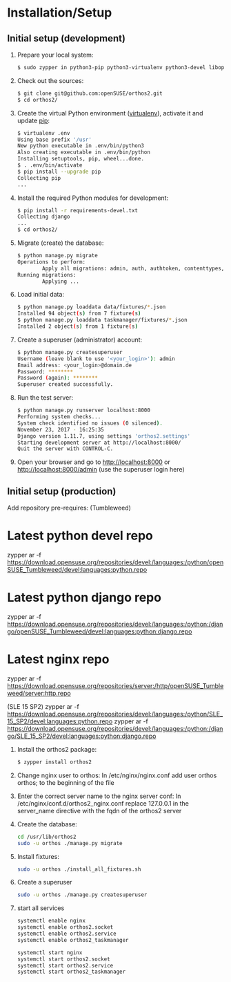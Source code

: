 # Installation/Setup

## Initial setup (development)

1. Prepare your local system:
    ```sh
    $ sudo zypper in python3-pip python3-virtualenv python3-devel libopenssl-devel
    ```

2. Check out the sources:
    ```sh
    $ git clone git@github.com:openSUSE/orthos2.git
    $ cd orthos2/
    ```

3. Create the virtual Python environment ([virtualenv](https://virtualenv.pypa.io/en/stable/)), activate it and update [pip](https://en.wikipedia.org/wiki/Pip_(package_manager)):
    ```sh
    $ virtualenv .env
    Using base prefix '/usr'
    New python executable in .env/bin/python3
    Also creating executable in .env/bin/python
    Installing setuptools, pip, wheel...done.
    $ . .env/bin/activate
    $ pip install --upgrade pip
    Collecting pip
    ...
    ```

4. Install the required Python modules for development:
    ```sh
    $ pip install -r requirements-devel.txt
    Collecting django
    ...
    $ cd orthos2/
    ```

5. Migrate (create) the database:
    ```sh
    $ python manage.py migrate
    Operations to perform:
            Apply all migrations: admin, auth, authtoken, contenttypes, data, sessions, taskmanager
    Running migrations:
            Applying ...
    ```

6. Load initial data:
    ```sh
    $ python manage.py loaddata data/fixtures/*.json
    Installed 94 object(s) from 7 fixture(s)
    $ python manage.py loaddata taskmanager/fixtures/*.json
    Installed 2 object(s) from 1 fixture(s)
    ```

7. Create a superuser (administrator) account:
    ```sh
    $ python manage.py createsuperuser
    Username (leave blank to use '<your_login>'): admin
    Email address: <your_login>@domain.de
    Password: ********
    Password (again): ********
    Superuser created successfully.
    ```

8. Run the test server:
    ```sh
    $ python manage.py runserver localhost:8000
    Performing system checks...
    System check identified no issues (0 silenced).
    November 23, 2017 - 16:25:35
    Django version 1.11.7, using settings 'orthos2.settings'
    Starting development server at http://localhost:8000/
    Quit the server with CONTROL-C.
    ```

9. Open your browser and go to [http://localhost:8000](http://localhost:8000) or [http://localhost:8000/admin](http://localhost:8000/admin) (use the superuser login here)

## Initial setup (production)

Add repository pre-requires:
(Tumbleweed)
# Latest python devel repo
zypper ar -f https://download.opensuse.org/repositories/devel:/languages:/python/openSUSE_Tumbleweed/devel:languages:python.repo
# Latest python django repo
zypper ar -f https://download.opensuse.org/repositories/devel:/languages:/python:/django/openSUSE_Tumbleweed/devel:languages:python:django.repo
# Latest nginx repo
zypper ar -f https://download.opensuse.org/repositories/server:/http/openSUSE_Tumbleweed/server:http.repo

(SLE 15 SP2)
zypper ar -f https://download.opensuse.org/repositories/devel:/languages:/python/SLE_15_SP2/devel:languages:python.repo
zypper ar -f https://download.opensuse.org/repositories/devel:/languages:/python:/django/SLE_15_SP2/devel:languages:python:django.repo


1. Install the orthos2 package:
    ```sh
    $ zypper install orthos2
    ```

2. Change nginx user to orthos:
    In /etc/nginx/nginx.conf add
    user  orthos orthos;
    to the beginning of the file

3. Enter the correct server name to the nginx server conf:
    In /etc/nginx/conf.d/orthos2_nginx.conf replace 127.0.0.1 in the server_name directive
    with the fqdn of the orthos2 server

4. Create the database:
    ```sh
    cd /usr/lib/orthos2
    sudo -u orthos ./manage.py migrate
    ```
5. Install fixtures:
    ```sh
    sudo -u orthos ./install_all_fixtures.sh
    ```

6. Create a superuser
    ```sh
    sudo -u orthos ./manage.py createsuperuser
    ```

7. start all services
    ```sh
    systemctl enable nginx
    systemctl enable orthos2.socket
    systemctl enable orthos2.service
    systemctl enable orthos2_taskmanager

    systemctl start nginx
    systemctl start orthos2.socket
    systemctl start orthos2.service
    systemctl start orthos2_taskmanager
    ```




